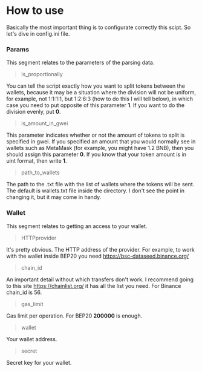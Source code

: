 # How to use

Basically the most important thing is to configurate correctly this scipt. So let's dive in config.ini file.

### Params
This segment relates to the parameters of the parsing data. 
> is_proportionally
>
You can tell the script exactly how you want to split tokens between the wallets, because it may be a situation where the division will not be uniform, for example, not 1:1:1:1, but 1:2:6:3 (how to do this I will tell below), in which case you need to put opposite of this parameter **1**. If you want to do the division evenly, put **0**.

> is_amount_in_gwei 
>
This parameter indicates whether or not the amount of tokens to split is specified in gwei. If you specified an amount that you would normally see in wallets such as MetaMask (for example, you might have 1.2 BNB), then you should assign this parameter **0**. If you know that your token amount is in uint format, then write **1**.
> path_to_wallets
>
The path to the .txt file with the list of wallets where the tokens will be sent. The default is wallets.txt file inside the directory. I don't see the point in changing it, but it may come in handy.

### Wallet
This segment relates to getting an access to your wallet.
> HTTPprovider
>
It's pretty obvious. The HTTP address of the provider. For example, to work with the wallet inside BEP20 you need https://bsc-dataseed.binance.org/
> chain_id
>
An important detail without which transfers don't work. I recommend going to this site https://chainlist.org/ it has all the list you need. For Binance chain_id is 56.
> gas_limit
>
Gas limit per operation. For BEP20 **200000** is enough.
> wallet
>
Your wallet address.
> secret
>
Secret key for your wallet.
